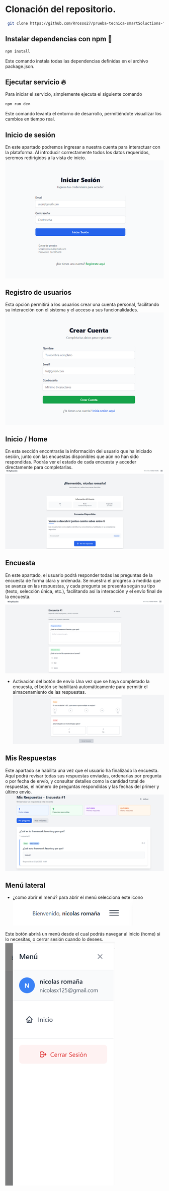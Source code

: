   # Clonación del repositorio.
   ~~~bash  
    git clone https://github.com/Rrosso27/prueba-tecnica-smartSoluctions-frontend.git
  ~~~

  ## Instalar dependencias con npm 🚀  
  ~~~bash  
  npm install
  ~~~

  Este comando instala todas las dependencias definidas en el archivo package.json.

  ## Ejecutar servicio  🔥  
  Para iniciar el servicio, simplemente ejecuta el siguiente comando
  ~~~bash  
  npm run dev
  ~~~
  Este comando levanta el entorno de desarrollo, permitiéndote visualizar los cambios en tiempo real.
 

 ## Inicio de sesión
 En este apartado podremos ingresar a nuestra cuenta para interactuar con la plataforma. Al introducir correctamente todos los datos requeridos, seremos redirigidos a la vista de inicio.
![App Screenshot](https://raw.githubusercontent.com/Rrosso27/prueba-tecnica-smartSoluctions-frontend/refs/heads/main/public/img/doc/login.png)  


 ## Registro de usuarios
Esta opción permitirá a los usuarios crear una cuenta personal, facilitando su interacción con el sistema y el acceso a sus funcionalidades.
![App Screenshot](https://raw.githubusercontent.com/Rrosso27/prueba-tecnica-smartSoluctions-frontend/refs/heads/main/public/img/doc/crearCuenta.png)  

 ## Inicio / Home
En esta sección encontrarás la información del usuario que ha iniciado sesión, junto con las encuestas disponibles que aún no han sido respondidas. Podrás ver el estado de cada encuesta y acceder directamente para completarlas.
![App Screenshot](https://raw.githubusercontent.com/Rrosso27/prueba-tecnica-smartSoluctions-frontend/refs/heads/main/public/img/doc/home.png)  

## Encuesta
En este apartado, el usuario podrá responder todas las preguntas de la encuesta de forma clara y ordenada. Se muestra el progreso a medida que se avanza en las respuestas, y cada pregunta se presenta según su tipo (texto, selección única, etc.), facilitando así la interacción y el envío final de la encuesta.
![App Screenshot](https://github.com/Rrosso27/prueba-tecnica-smartSoluctions-frontend/blob/main/public/img/doc/encuesta.png?raw=true)  
- Activación del botón de envío
Una vez que se haya completado la encuesta, el botón se habilitará automáticamente para permitir el almacenamiento de las respuestas.
![App Screenshot](https://github.com/Rrosso27/prueba-tecnica-smartSoluctions-frontend/blob/main/public/img/doc/encuesta2.png?raw=true)  


## Mis Respuestas
Este apartado se habilita una vez que el usuario ha finalizado la encuesta. Aquí podrá revisar todas sus respuestas enviadas, ordenarlas por pregunta o por fecha de envío, y consultar detalles como la cantidad total de respuestas, el número de preguntas respondidas y las fechas del primer y último envío.
![App Screenshot](https://raw.githubusercontent.com/Rrosso27/prueba-tecnica-smartSoluctions-frontend/refs/heads/main/public/img/doc/misRespuestas.png)  

## Menú lateral 
- ¿como abrir el menú? 
para abrir el menú selecciona este icono  
![App Screenshot](https://raw.githubusercontent.com/Rrosso27/prueba-tecnica-smartSoluctions-frontend/refs/heads/main/public/img/doc/menu1.png)  

Este botón abrirá un menú desde el cual podrás navegar al inicio (home) si lo necesitas, o cerrar sesión cuando lo desees.
![App Screenshot](https://raw.githubusercontent.com/Rrosso27/prueba-tecnica-smartSoluctions-frontend/refs/heads/main/public/img/doc/menu2.png)  
